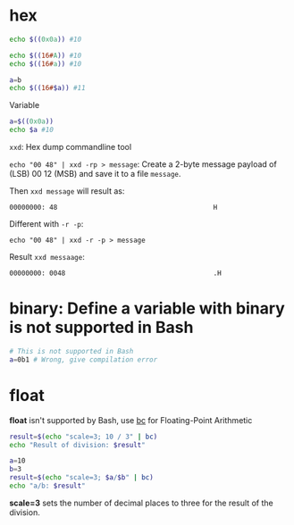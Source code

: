 # hex
```sh
echo $((0x0a)) #10
```
```sh
echo $((16#A)) #10
echo $((16#a)) #10
```

```sh
a=b
echo $((16#$a)) #11
```
Variable
```sh
a=$((0x0a))
echo $a #10
```
``xxd``: Hex dump commandline tool

``echo "00 48" | xxd -rp > message``: Create a 2-byte message payload of (LSB) 00 12 (MSB) and save it to a file ``message``.

Then ``xxd message`` will result as:

```
00000000: 48                                       H
```

Different with ``-r -p``:

```
echo "00 48" | xxd -r -p > message
```

Result ``xxd messaage``:

```
00000000: 0048                                     .H
```
# binary: Define a variable with binary is not supported in Bash
```sh
# This is not supported in Bash
a=0b1 # Wrong, give compilation error
```
# float

**float** isn't supported by Bash, use [bc]() for Floating-Point Arithmetic

```sh
result=$(echo "scale=3; 10 / 3" | bc)
echo "Result of division: $result"
```

```sh
a=10
b=3
result=$(echo "scale=3; $a/$b" | bc)
echo "a/b: $result"
```
**scale=3** sets the number of decimal places to three for the result of the division.

